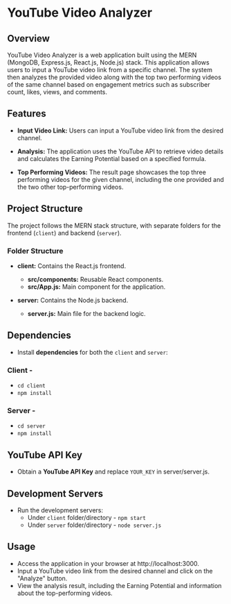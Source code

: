 # YouTube Video Analyzer

## Overview

YouTube Video Analyzer is a web application built using the MERN (MongoDB, Express.js, React.js, Node.js) stack. This application allows users to input a YouTube video link from a specific channel. The system then analyzes the provided video along with the top two performing videos of the same channel based on engagement metrics such as subscriber count, likes, views, and comments.

## Features

- **Input Video Link:** Users can input a YouTube video link from the desired channel.

- **Analysis:** The application uses the YouTube API to retrieve video details and calculates the Earning Potential based on a specified formula.

- **Top Performing Videos:** The result page showcases the top three performing videos for the given channel, including the one provided and the two other top-performing videos.

## Project Structure

The project follows the MERN stack structure, with separate folders for the frontend (`client`) and backend (`server`).

### Folder Structure

- **client:** Contains the React.js frontend.
  - **src/components:** Reusable React components.
  - **src/App.js:** Main component for the application.

- **server:** Contains the Node.js backend.
  - **server.js:** Main file for the backend logic.
 
## Dependencies

- Install **dependencies** for both the `client` and `server`:

### Client -
  - `cd client`
  - `npm install`

### Server -
 - `cd server`
 - `npm install`

## YouTube API Key

- Obtain a **YouTube API Key** and replace `YOUR_KEY` in server/server.js.

## Development Servers

- Run the development servers:
  - Under `client` folder/directory - `npm start`
  - Under `server` folder/directory - `node server.js`
 
## Usage

- Access the application in your browser at http://localhost:3000.
- Input a YouTube video link from the desired channel and click on the "Analyze" button.
- View the analysis result, including the Earning Potential and information about the top-performing videos.

